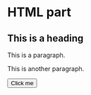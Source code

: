 
<div id="html" markdown="0">
<h1>HTML part</h1>



<html>
<head>
<script src="https://ajax.googleapis.com/ajax/libs/jquery/3.5.1/jquery.min.js"></script>
<script>
$(document).ready(function(){
  $("button").click(function(){
    $("p").hide();
  });
});
</script>
</head>
<body>

<h2>This is a heading</h2>

<p>This is a paragraph.</p>
<p>This is another paragraph.</p>

<button>Click me</button>

</body>
</html>

</div> 
